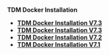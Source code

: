 <strong>TDM Docker Installation<strong>

<ul>
<li><a href="/articles/98_maintenance_and_operational/Installations/Docker/TDM/TDM_Docker_Installation_V7.4.md">TDM Docker Installation V7.3</a></li>    
<li><a href="/articles/98_maintenance_and_operational/Installations/Docker/TDM/TDM_Docker_Installation_V7.3.md">TDM Docker Installation V7.3</a></li>
<li><a href="/articles/98_maintenance_and_operational/Installations/Docker/TDM/TDM_Docker_Installation_V7.2.md">TDM Docker Installation V7.2</a></li>
<li><a href="/articles/98_maintenance_and_operational/Installations/Docker/TDM/TDM_Docker_Installation_V7.1.md">TDM Docker Installation V7.1</a></li>
</ul>
